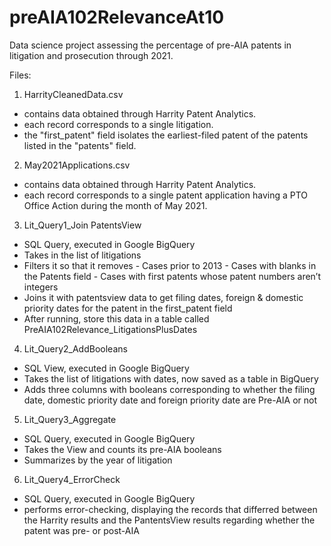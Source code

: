 # preAIA102RelevanceAt10
Data science project assessing the percentage of pre-AIA patents in litigation and prosecution through 2021. 

Files: 
1. HarrityCleanedData.csv
 - contains data obtained through Harrity Patent Analytics. 
 - each record corresponds to a single litigation. 
 - the "first_patent" field isolates the earliest-filed patent of the patents listed in the "patents" field. 

2. May2021Applications.csv
 - contains data obtained through Harrity Patent Analytics. 
 - each record corresponds to a single patent application having a PTO Office Action during the month of May 2021. 

3. Lit_Query1_Join PatentsView
 - SQL Query, executed in Google BigQuery
 - Takes in the list of litigations
 - Filters it so that it removes
       - Cases prior to 2013
       - Cases with blanks in the Patents field
       - Cases with first patents whose patent numbers aren’t integers
 - Joins it with patentsview data to get filing dates, foreign & domestic priority dates for the patent in the first_patent field
 - After running, store this data in a table called PreAIA102Relevance_LitigationsPlusDates

4. Lit_Query2_AddBooleans
 - SQL View, executed in Google BigQuery
 - Takes the list of litigations with dates, now saved as a table in BigQuery
 - Adds three columns with booleans corresponding to whether the filing date, domestic priority date and foreign priority date are Pre-AIA or not

5. Lit_Query3_Aggregate
 - SQL Query, executed in Google BigQuery
 - Takes the View and counts its pre-AIA booleans
 - Summarizes by the year of litigation

6. Lit_Query4_ErrorCheck
 - SQL Query, executed in Google BigQuery
 - performs error-checking, displaying the records that differred between the Harrity results and the PantentsView results regarding whether the patent was pre- or post-AIA
